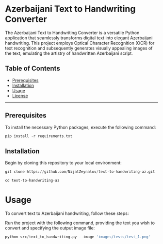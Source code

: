 # Azerbaijani Text to Handwriting Converter

The Azerbaijani Text to Handwriting Converter is a versatile Python application that seamlessly transforms digital text into elegant Azerbaijani handwriting. This project employs Optical Character Recognition (OCR) for text recognition and subsequently generates visually appealing images of the text, emulating the artistry of handwritten Azerbaijani script.


## Table of Contents

- [Prerequisites](#Prerequisites)
- [Installation](#Installation)
- [Usage](#Usage)
- [License](#license)

---

## Prerequisites

To install the necessary Python packages, execute the following command:

```python
pip install -r requirements.txt
```

## Installation

Begin by cloning this repository to your local environment:

```python
git clone https://github.com/NijatZeynalov/text-to-handwriting-az.git
```

```python
cd text-to-handwriting-az
```

# Usage
To convert text to Azerbaijani handwriting, follow these steps:

Run the project with the following command, providing the text you wish to convert and specifying the output image file:

```python
python src/text_to_handwriting.py --image 'images/tests/test_1.png'
```
